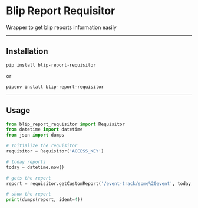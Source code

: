 # Blip Report Requisitor

Wrapper to get blip reports information easily

---

## Installation

```
pip install blip-report-requisitor
```

or

```
pipenv install blip-report-requisitor
```

---

## Usage

```python
from blip_report_requisitor import Requisitor
from datetime import datetime
from json import dumps

# Initialize the requisitor
requisitor = Requisitor('ACCESS_KEY')

# today reports
today = datetime.now()

# gets the report
report = requisitor.getCustomReport('/event-track/some%20event', today, today)

# show the report
print(dumps(report, ident=4))
```
